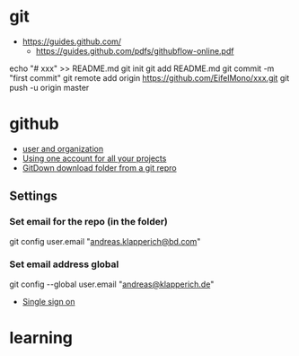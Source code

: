 # git

* https://guides.github.com/
  * https://guides.github.com/pdfs/githubflow-online.pdf
  
echo "# xxx" >> README.md
git init
git add README.md
git commit -m "first commit"
git remote add origin https://github.com/EifelMono/xxx.git
git push -u origin master

# github

* [user and organization](https://help.github.com/articles/differences-between-user-and-organization-accounts/)
* [Using one account for all your projects](https://github.community/t5/Support-Protips/Using-one-account-for-all-your-projects/ba-p/5509)
* [GitDown download folder from a git repro](https://minhaskamal.github.io/DownGit/#/home)


## Settings

### Set email for the repo (in the folder)
git config user.email "andreas.klapperich@bd.com"

### Set email address global
git config --global user.email "andreas@klapperich.de"


* [Single sign on]( https://help.github.com/articles/authenticating-to-a-github-organization-with-saml-single-sign-on/)

# learning

